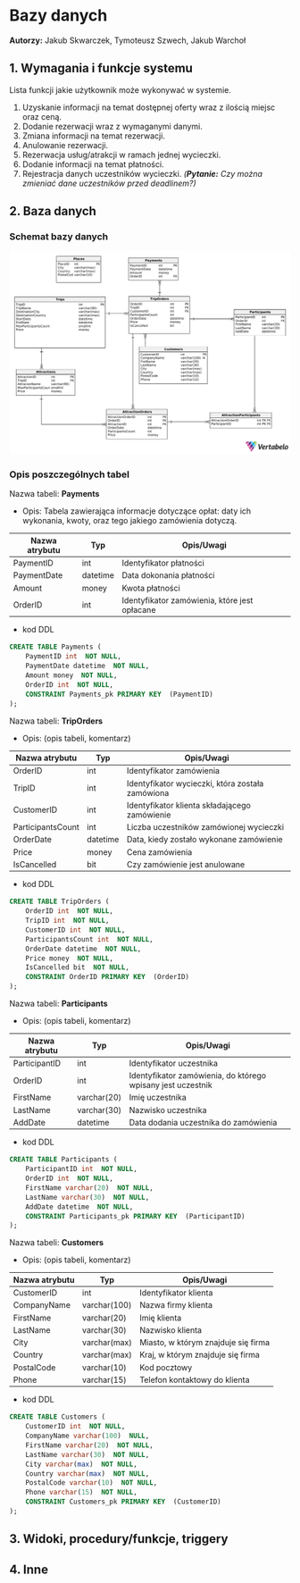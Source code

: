 # Bazy danych

**Autorzy:**
Jakub Skwarczek,
Tymoteusz Szwech,
Jakub Warchoł

## 1. Wymagania i funkcje systemu

Lista funkcji jakie użytkownik może wykonywać w systemie.

1. Uzyskanie informacji na temat dostępnej oferty wraz z ilością miejsc oraz ceną.
2. Dodanie rezerwacji wraz z wymaganymi danymi.
3. Zmiana informacji na temat rezerwacji.
4. Anulowanie rezerwacji.
5. Rezerwacja usług/atrakcji w ramach jednej wycieczki.
6. Dodanie informacji na temat płatności.
7. Rejestracja danych uczestników wycieczki. _(**Pytanie:** Czy można zmieniać dane uczestników przed deadlinem?)_

## 2. Baza danych

### Schemat bazy danych

<img src="../ProjektBazy/schemat.png">

### Opis poszczególnych tabel

Nazwa tabeli: **Payments**

- Opis: Tabela zawierająca informacje dotyczące opłat: daty ich wykonania, kwoty, oraz tego jakiego zamówienia dotyczą.

| Nazwa atrybutu | Typ      | Opis/Uwagi                                    |
| -------------- | -------- | --------------------------------------------- |
| PaymentID      | int      | Identyfikator płatności                       |
| PaymentDate    | datetime | Data dokonania płatności                      |
| Amount         | money    | Kwota płatności                               |
| OrderID        | int      | Identyfikator zamówienia, które jest opłacane |

- kod DDL

```sql
CREATE TABLE Payments (
    PaymentID int  NOT NULL,
    PaymentDate datetime  NOT NULL,
    Amount money  NOT NULL,
    OrderID int  NOT NULL,
    CONSTRAINT Payments_pk PRIMARY KEY  (PaymentID)
);
```

Nazwa tabeli: **TripOrders**

- Opis: (opis tabeli, komentarz)

| Nazwa atrybutu    | Typ      | Opis/Uwagi                                       |
| ----------------- | -------- | ------------------------------------------------ |
| OrderID           | int      | Identyfikator zamówienia                         |
| TripID            | int      | Identyfikator wycieczki, która została zamówiona |
| CustomerID        | int      | Identyfikator klienta składającego zamówienie    |
| ParticipantsCount | int      | Liczba uczestników zamówionej wycieczki          |
| OrderDate         | datetime | Data, kiedy zostało wykonane zamówienie          |
| Price             | money    | Cena zamówienia                                  |
| IsCancelled       | bit      | Czy zamówienie jest anulowane                    |

- kod DDL

```sql
CREATE TABLE TripOrders (
    OrderID int  NOT NULL,
    TripID int  NOT NULL,
    CustomerID int  NOT NULL,
    ParticipantsCount int  NOT NULL,
    OrderDate datetime  NOT NULL,
    Price money  NOT NULL,
    IsCancelled bit  NOT NULL,
    CONSTRAINT OrderID PRIMARY KEY  (OrderID)
);
```

Nazwa tabeli: **Participants**

- Opis: (opis tabeli, komentarz)

| Nazwa atrybutu | Typ         | Opis/Uwagi                                                  |
| -------------- | ----------- | ----------------------------------------------------------- |
| ParticipantID  | int         | Identyfikator uczestnika                                    |
| OrderID        | int         | Identyfikator zamówienia, do którego wpisany jest uczestnik |
| FirstName      | varchar(20) | Imię uczestnika                                             |
| LastName       | varchar(30) | Nazwisko uczestnika                                         |
| AddDate        | datetime    | Data dodania uczestnika do zamówienia                       |

- kod DDL

```sql
CREATE TABLE Participants (
    ParticipantID int  NOT NULL,
    OrderID int  NOT NULL,
    FirstName varchar(20)  NOT NULL,
    LastName varchar(30)  NOT NULL,
    AddDate datetime  NOT NULL,
    CONSTRAINT Participants_pk PRIMARY KEY  (ParticipantID)
);
```

Nazwa tabeli: **Customers**

- Opis: (opis tabeli, komentarz)

| Nazwa atrybutu | Typ          | Opis/Uwagi                          |
| -------------- | ------------ | ----------------------------------- |
| CustomerID     | int          | Identyfikator klienta               |
| CompanyName    | varchar(100) | Nazwa firmy klienta                 |
| FirstName      | varchar(20)  | Imię klienta                        |
| LastName       | varchar(30)  | Nazwisko klienta                    |
| City           | varchar(max) | Miasto, w którym znajduje się firma |
| Country        | varchar(max) | Kraj, w którym znajduje się firma   |
| PostalCode     | varchar(10)  | Kod pocztowy                        |
| Phone          | varchar(15)  | Telefon kontaktowy do klienta       |

- kod DDL

```sql
CREATE TABLE Customers (
    CustomerID int  NOT NULL,
    CompanyName varchar(100)  NULL,
    FirstName varchar(20)  NOT NULL,
    LastName varchar(30)  NOT NULL,
    City varchar(max)  NOT NULL,
    Country varchar(max)  NOT NULL,
    PostalCode varchar(10)  NOT NULL,
    Phone varchar(15)  NOT NULL,
    CONSTRAINT Customers_pk PRIMARY KEY  (CustomerID)
);
```

## 3. Widoki, procedury/funkcje, triggery

## 4. Inne
